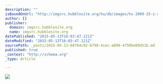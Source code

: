 ```yaml
---
description: ""
isBasedOnUrl: "http://imgsrc.hubblesite.org/hu/db/images/hs-2009-25-i-xlarge_web.jpg"
author: []
publisher:
  domain: imgsrc.hubblesite.org
  name: imgsrc.hubblesite.org
datePublished: "2015-05-13T16:03:47.121Z"
dateModified: "2015-05-13T16:03:47.121Z"
sourcePath: _posts/2015-05-13-68764c92-6798-4cec-a699-4750be09d51b.md
published: true
_context: "http://schema.org"
_type: Article

---
```

![](http://imgsrc.hubblesite.org/hu/db/images/hs-2009-25-i-xlarge_web.jpg)